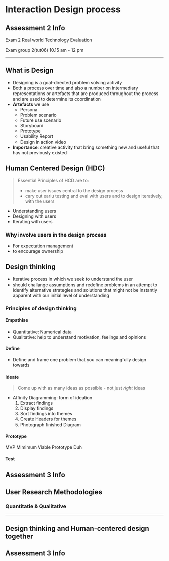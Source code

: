 # Interaction Design process

## Assessment 2 Info

Exam 2 Real world Technology Evaluation

Exam group 2(tut06) 10.15 am - 12 pm

---

## What is Design

- Designing is a goal-directed problem solving activity
- Both a process over time and also a number on intermediary representations or artefacts that are produced throughout the process and are used to determine its coordination
- **Artefacts** we use
  - Persona
  - Problem scenario
  - Future use scenario
  - Storyboard
  - Prototype
  - Usability Report
  - Design in action video
- **Importance**: creative activity that bring something new and useful that has not previously existed

## Human Centered Design (HDC)

> Essential Principles of HCD are to:
>
> - make user issues central to the design process
> - cary out earlu testing and eval with users and to design iteratively, with the users

- Understanding users
- Designing with users
- Iterating with users

### Why involve users in the design process

- For expectation management
- to encourage ownership

## Design thinking

- Iterative process in which we seek to understand the user
- should challange assumptions and redefine problems in an attempt to identify alternative strategies and solutions that might not be instantly apparent with our initial level of understanding

### Principles of design thinking

#### Empathise

- Quantitative: Numerical data
- Qualitative: help to understand motivation, feelings and opinions

#### Define

- Define and frame one problem that you can meaningfully design towards

#### Ideate

> Come up with as many ideas as possible - not just *right* ideas

- Affinity Diagramming: form of ideation
  1. Extract findings
  2. Display findings
  3. Sort findings into themes
  4. Create Headers for themes
  5. Photograph finished Diagram

#### Prototype

MVP Mimimum Viable Prototype Duh
  
#### Test



## Assessment 3 Info

## User Research Methodologies

### Quantitatie & Qualitative

---

## Design thinking and Human-centered design together

## Assessment 3 Info

